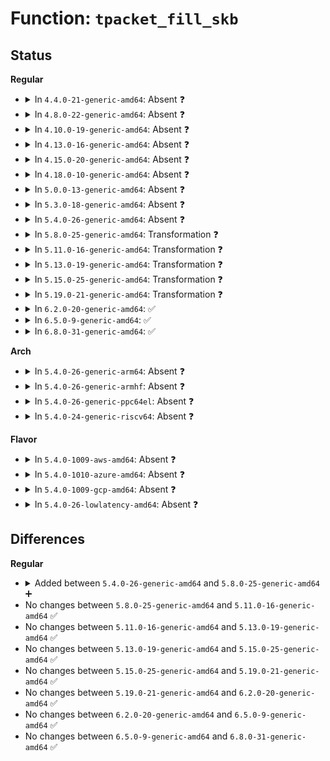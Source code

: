 # Function: <code>tpacket_fill_skb</code>

## Status
<b>Regular</b>
<ul>
<li>
<details>
<summary>In <code>4.4.0-21-generic-amd64</code>: Absent ❓</summary>

```json
{
  "name": "tpacket_fill_skb",
  "collision_type": "Unique Static",
  "inline_type": "Full",
  "funcs": [
    {
      "addr": 18446744071587263429,
      "name": "tpacket_fill_skb",
      "external": false,
      "loc": "net/packet/af_packet.c:2350",
      "file": "net/packet/af_packet.c",
      "inline": "not declared, inlined",
      "caller_inline": [
        "net/packet/af_packet.c:tpacket_snd"
      ],
      "caller_func": []
    }
  ],
  "symbols": []
}
```
</details>
</li>
<li>
<details>
<summary>In <code>4.8.0-22-generic-amd64</code>: Absent ❓</summary>

```json
{
  "name": "tpacket_fill_skb",
  "collision_type": "Unique Static",
  "inline_type": "Full",
  "funcs": [
    {
      "addr": 18446744071587728457,
      "name": "tpacket_fill_skb",
      "external": false,
      "loc": "net/packet/af_packet.c:2470",
      "file": "net/packet/af_packet.c",
      "inline": "not declared, inlined",
      "caller_inline": [
        "net/packet/af_packet.c:tpacket_snd"
      ],
      "caller_func": []
    }
  ],
  "symbols": []
}
```
</details>
</li>
<li>
<details>
<summary>In <code>4.10.0-19-generic-amd64</code>: Absent ❓</summary>

```json
{
  "name": "tpacket_fill_skb",
  "collision_type": "Unique Static",
  "inline_type": "Full",
  "funcs": [
    {
      "addr": 18446744071587942857,
      "name": "tpacket_fill_skb",
      "external": false,
      "loc": "net/packet/af_packet.c:2423",
      "file": "net/packet/af_packet.c",
      "inline": "not declared, inlined",
      "caller_inline": [
        "net/packet/af_packet.c:tpacket_snd"
      ],
      "caller_func": []
    }
  ],
  "symbols": []
}
```
</details>
</li>
<li>
<details>
<summary>In <code>4.13.0-16-generic-amd64</code>: Absent ❓</summary>

```json
{
  "name": "tpacket_fill_skb",
  "collision_type": "Unique Static",
  "inline_type": "Full",
  "funcs": [
    {
      "addr": 18446744071588096716,
      "name": "tpacket_fill_skb",
      "external": false,
      "loc": "net/packet/af_packet.c:2480",
      "file": "net/packet/af_packet.c",
      "inline": "not declared, inlined",
      "caller_inline": [
        "net/packet/af_packet.c:tpacket_snd"
      ],
      "caller_func": []
    }
  ],
  "symbols": []
}
```
</details>
</li>
<li>
<details>
<summary>In <code>4.15.0-20-generic-amd64</code>: Absent ❓</summary>

```json
{
  "name": "tpacket_fill_skb",
  "collision_type": "Unique Static",
  "inline_type": "Full",
  "funcs": [
    {
      "addr": 18446744071588641274,
      "name": "tpacket_fill_skb",
      "external": false,
      "loc": "net/packet/af_packet.c:2469",
      "file": "net/packet/af_packet.c",
      "inline": "not declared, inlined",
      "caller_inline": [
        "net/packet/af_packet.c:tpacket_snd"
      ],
      "caller_func": []
    }
  ],
  "symbols": []
}
```
</details>
</li>
<li>
<details>
<summary>In <code>4.18.0-10-generic-amd64</code>: Absent ❓</summary>

```json
{
  "name": "tpacket_fill_skb",
  "collision_type": "Unique Static",
  "inline_type": "Full",
  "funcs": [
    {
      "addr": 18446744071589000871,
      "name": "tpacket_fill_skb",
      "external": false,
      "loc": "net/packet/af_packet.c:2443",
      "file": "net/packet/af_packet.c",
      "inline": "not declared, inlined",
      "caller_inline": [
        "net/packet/af_packet.c:tpacket_snd"
      ],
      "caller_func": []
    }
  ],
  "symbols": []
}
```
</details>
</li>
<li>
<details>
<summary>In <code>5.0.0-13-generic-amd64</code>: Absent ❓</summary>

```json
{
  "name": "tpacket_fill_skb",
  "collision_type": "Unique Static",
  "inline_type": "Full",
  "funcs": [
    {
      "addr": 18446744071589227488,
      "name": "tpacket_fill_skb",
      "external": false,
      "loc": "net/packet/af_packet.c:2445",
      "file": "net/packet/af_packet.c",
      "inline": "not declared, inlined",
      "caller_inline": [
        "net/packet/af_packet.c:tpacket_snd"
      ],
      "caller_func": []
    }
  ],
  "symbols": []
}
```
</details>
</li>
<li>
<details>
<summary>In <code>5.3.0-18-generic-amd64</code>: Absent ❓</summary>

```json
{
  "name": "tpacket_fill_skb",
  "collision_type": "Unique Static",
  "inline_type": "Full",
  "funcs": [
    {
      "addr": 18446744071589683475,
      "name": "tpacket_fill_skb",
      "external": false,
      "loc": "net/packet/af_packet.c:2452",
      "file": "net/packet/af_packet.c",
      "inline": "not declared, inlined",
      "caller_inline": [
        "net/packet/af_packet.c:tpacket_snd"
      ],
      "caller_func": []
    }
  ],
  "symbols": []
}
```
</details>
</li>
<li>
<details>
<summary>In <code>5.4.0-26-generic-amd64</code>: Absent ❓</summary>

```json
{
  "name": "tpacket_fill_skb",
  "collision_type": "Unique Static",
  "inline_type": "Full",
  "funcs": [
    {
      "addr": 18446744071589910003,
      "name": "tpacket_fill_skb",
      "external": false,
      "loc": "net/packet/af_packet.c:2471",
      "file": "net/packet/af_packet.c",
      "inline": "not declared, inlined",
      "caller_inline": [
        "net/packet/af_packet.c:tpacket_snd"
      ],
      "caller_func": []
    }
  ],
  "symbols": []
}
```
</details>
</li>
<li>
<details>
<summary>In <code>5.8.0-25-generic-amd64</code>: Transformation ❓</summary>

```c
int tpacket_fill_skb(struct packet_sock * po, struct sk_buff * skb, void * frame, struct net_device * dev, void * data, int tp_len, __be16 proto, unsigned char * addr, int hlen, int copylen, const struct sockcm_cookie * sockc)
```

```json
{
  "name": "tpacket_fill_skb",
  "collision_type": "Unique Static",
  "inline_type": "No",
  "funcs": [
    {
      "addr": 0,
      "name": "tpacket_fill_skb",
      "external": false,
      "loc": "net/packet/af_packet.c:2482",
      "file": "net/packet/af_packet.c",
      "inline": "seen, unknown",
      "caller_inline": [],
      "caller_func": [
        "net/packet/af_packet.c:tpacket_snd"
      ]
    }
  ],
  "symbols": [
    {
      "addr": 18446744071590935472,
      "name": "tpacket_fill_skb",
      "section": ".text",
      "bind": "STB_LOCAL",
      "size": 1212
    },
    {
      "addr": 18446744071590953490,
      "name": "tpacket_fill_skb.cold",
      "section": ".text",
      "bind": "STB_LOCAL",
      "size": 27
    }
  ]
}
```
</details>
</li>
<li>
<details>
<summary>In <code>5.11.0-16-generic-amd64</code>: Transformation ❓</summary>

```c
int tpacket_fill_skb(struct packet_sock * po, struct sk_buff * skb, void * frame, struct net_device * dev, void * data, int tp_len, __be16 proto, unsigned char * addr, int hlen, int copylen, const struct sockcm_cookie * sockc)
```

```json
{
  "name": "tpacket_fill_skb",
  "collision_type": "Unique Static",
  "inline_type": "No",
  "funcs": [
    {
      "addr": 0,
      "name": "tpacket_fill_skb",
      "external": false,
      "loc": "net/packet/af_packet.c:2499",
      "file": "net/packet/af_packet.c",
      "inline": "seen, unknown",
      "caller_inline": [],
      "caller_func": [
        "net/packet/af_packet.c:tpacket_snd"
      ]
    }
  ],
  "symbols": [
    {
      "addr": 18446744071590999696,
      "name": "tpacket_fill_skb",
      "section": ".text",
      "bind": "STB_LOCAL",
      "size": 1212
    },
    {
      "addr": 18446744071591637507,
      "name": "tpacket_fill_skb.cold",
      "section": ".text",
      "bind": "STB_LOCAL",
      "size": 27
    }
  ]
}
```
</details>
</li>
<li>
<details>
<summary>In <code>5.13.0-19-generic-amd64</code>: Transformation ❓</summary>

```c
int tpacket_fill_skb(struct packet_sock * po, struct sk_buff * skb, void * frame, struct net_device * dev, void * data, int tp_len, __be16 proto, unsigned char * addr, int hlen, int copylen, const struct sockcm_cookie * sockc)
```

```json
{
  "name": "tpacket_fill_skb",
  "collision_type": "Unique Static",
  "inline_type": "No",
  "funcs": [
    {
      "addr": 0,
      "name": "tpacket_fill_skb",
      "external": false,
      "loc": "net/packet/af_packet.c:2508",
      "file": "net/packet/af_packet.c",
      "inline": "seen, unknown",
      "caller_inline": [],
      "caller_func": [
        "net/packet/af_packet.c:tpacket_snd"
      ]
    }
  ],
  "symbols": [
    {
      "addr": 18446744071590930064,
      "name": "tpacket_fill_skb",
      "section": ".text",
      "bind": "STB_LOCAL",
      "size": 1207
    },
    {
      "addr": 18446744071591580933,
      "name": "tpacket_fill_skb.cold",
      "section": ".text",
      "bind": "STB_LOCAL",
      "size": 27
    }
  ]
}
```
</details>
</li>
<li>
<details>
<summary>In <code>5.15.0-25-generic-amd64</code>: Transformation ❓</summary>

```c
int tpacket_fill_skb(struct packet_sock * po, struct sk_buff * skb, void * frame, struct net_device * dev, void * data, int tp_len, __be16 proto, unsigned char * addr, int hlen, int copylen, const struct sockcm_cookie * sockc)
```

```json
{
  "name": "tpacket_fill_skb",
  "collision_type": "Unique Static",
  "inline_type": "No",
  "funcs": [
    {
      "addr": 0,
      "name": "tpacket_fill_skb",
      "external": false,
      "loc": "net/packet/af_packet.c:2514",
      "file": "net/packet/af_packet.c",
      "inline": "seen, unknown",
      "caller_inline": [],
      "caller_func": [
        "net/packet/af_packet.c:tpacket_snd"
      ]
    }
  ],
  "symbols": [
    {
      "addr": 18446744071591766608,
      "name": "tpacket_fill_skb",
      "section": ".text",
      "bind": "STB_LOCAL",
      "size": 1203
    },
    {
      "addr": 18446744071592745306,
      "name": "tpacket_fill_skb.cold",
      "section": ".text",
      "bind": "STB_LOCAL",
      "size": 27
    }
  ]
}
```
</details>
</li>
<li>
<details>
<summary>In <code>5.19.0-21-generic-amd64</code>: Transformation ❓</summary>

```c
int tpacket_fill_skb(struct packet_sock * po, struct sk_buff * skb, void * frame, struct net_device * dev, void * data, int tp_len, __be16 proto, unsigned char * addr, int hlen, int copylen, const struct sockcm_cookie * sockc)
```

```json
{
  "name": "tpacket_fill_skb",
  "collision_type": "Unique Static",
  "inline_type": "No",
  "funcs": [
    {
      "addr": 0,
      "name": "tpacket_fill_skb",
      "external": false,
      "loc": "net/packet/af_packet.c:2565",
      "file": "net/packet/af_packet.c",
      "inline": "seen, unknown",
      "caller_inline": [],
      "caller_func": [
        "net/packet/af_packet.c:tpacket_snd"
      ]
    }
  ],
  "symbols": [
    {
      "addr": 18446744071593485984,
      "name": "tpacket_fill_skb",
      "section": ".text",
      "bind": "STB_LOCAL",
      "size": 1351
    },
    {
      "addr": 18446744071594631993,
      "name": "tpacket_fill_skb.cold",
      "section": ".text",
      "bind": "STB_LOCAL",
      "size": 27
    }
  ]
}
```
</details>
</li>
<li>
<details>
<summary>In <code>6.2.0-20-generic-amd64</code>: ✅</summary>

```c
int tpacket_fill_skb(struct packet_sock * po, struct sk_buff * skb, void * frame, struct net_device * dev, void * data, int tp_len, __be16 proto, unsigned char * addr, int hlen, int copylen, const struct sockcm_cookie * sockc)
```

```json
{
  "name": "tpacket_fill_skb",
  "collision_type": "Unique Static",
  "inline_type": "No",
  "funcs": [
    {
      "addr": 18446744071595404384,
      "name": "tpacket_fill_skb",
      "external": false,
      "loc": "net/packet/af_packet.c:2565",
      "file": "net/packet/af_packet.c",
      "inline": "seen, unknown",
      "caller_inline": [],
      "caller_func": [
        "net/packet/af_packet.c:tpacket_snd"
      ]
    }
  ],
  "symbols": [
    {
      "addr": 18446744071595404384,
      "name": "tpacket_fill_skb",
      "section": ".text",
      "bind": "STB_LOCAL",
      "size": 1417
    }
  ]
}
```
</details>
</li>
<li>
<details>
<summary>In <code>6.5.0-9-generic-amd64</code>: ✅</summary>

```c
int tpacket_fill_skb(struct packet_sock * po, struct sk_buff * skb, void * frame, struct net_device * dev, void * data, int tp_len, __be16 proto, unsigned char * addr, int hlen, int copylen, const struct sockcm_cookie * sockc)
```

```json
{
  "name": "tpacket_fill_skb",
  "collision_type": "Unique Static",
  "inline_type": "No",
  "funcs": [
    {
      "addr": 18446744071595802336,
      "name": "tpacket_fill_skb",
      "external": false,
      "loc": "net/packet/af_packet.c:2577",
      "file": "net/packet/af_packet.c",
      "inline": "seen, unknown",
      "caller_inline": [],
      "caller_func": [
        "net/packet/af_packet.c:tpacket_snd"
      ]
    }
  ],
  "symbols": [
    {
      "addr": 18446744071595802336,
      "name": "tpacket_fill_skb",
      "section": ".text",
      "bind": "STB_LOCAL",
      "size": 1515
    }
  ]
}
```
</details>
</li>
<li>
<details>
<summary>In <code>6.8.0-31-generic-amd64</code>: ✅</summary>

```c
int tpacket_fill_skb(struct packet_sock * po, struct sk_buff * skb, void * frame, struct net_device * dev, void * data, int tp_len, __be16 proto, unsigned char * addr, int hlen, int copylen, const struct sockcm_cookie * sockc)
```

```json
{
  "name": "tpacket_fill_skb",
  "collision_type": "Unique Static",
  "inline_type": "No",
  "funcs": [
    {
      "addr": 18446744071596652944,
      "name": "tpacket_fill_skb",
      "external": false,
      "loc": "net/packet/af_packet.c:2571",
      "file": "net/packet/af_packet.c",
      "inline": "seen, unknown",
      "caller_inline": [],
      "caller_func": [
        "net/packet/af_packet.c:tpacket_snd"
      ]
    }
  ],
  "symbols": [
    {
      "addr": 18446744071596652944,
      "name": "tpacket_fill_skb",
      "section": ".text",
      "bind": "STB_LOCAL",
      "size": 1503
    }
  ]
}
```
</details>
</li>
</ul>
<b>Arch</b>
<ul>
<li>
<details>
<summary>In <code>5.4.0-26-generic-arm64</code>: Absent ❓</summary>

```json
{
  "name": "tpacket_fill_skb",
  "collision_type": "Unique Static",
  "inline_type": "Full",
  "funcs": [
    {
      "addr": 18446603336503628080,
      "name": "tpacket_fill_skb",
      "external": false,
      "loc": "net/packet/af_packet.c:2471",
      "file": "net/packet/af_packet.c",
      "inline": "not declared, inlined",
      "caller_inline": [
        "net/packet/af_packet.c:tpacket_snd"
      ],
      "caller_func": []
    }
  ],
  "symbols": []
}
```
</details>
</li>
<li>
<details>
<summary>In <code>5.4.0-26-generic-armhf</code>: Absent ❓</summary>

```json
{
  "name": "tpacket_fill_skb",
  "collision_type": "Unique Static",
  "inline_type": "Full",
  "funcs": [
    {
      "addr": 3236277028,
      "name": "tpacket_fill_skb",
      "external": false,
      "loc": "net/packet/af_packet.c:2471",
      "file": "net/packet/af_packet.c",
      "inline": "not declared, inlined",
      "caller_inline": [
        "net/packet/af_packet.c:tpacket_snd"
      ],
      "caller_func": []
    }
  ],
  "symbols": []
}
```
</details>
</li>
<li>
<details>
<summary>In <code>5.4.0-26-generic-ppc64el</code>: Absent ❓</summary>

```json
{
  "name": "tpacket_fill_skb",
  "collision_type": "Unique Static",
  "inline_type": "Full",
  "funcs": [
    {
      "addr": 13835058055297453288,
      "name": "tpacket_fill_skb",
      "external": false,
      "loc": "net/packet/af_packet.c:2471",
      "file": "net/packet/af_packet.c",
      "inline": "not declared, inlined",
      "caller_inline": [
        "net/packet/af_packet.c:tpacket_snd"
      ],
      "caller_func": []
    }
  ],
  "symbols": []
}
```
</details>
</li>
<li>
<details>
<summary>In <code>5.4.0-24-generic-riscv64</code>: Absent ❓</summary>

```json
{
  "name": "tpacket_fill_skb",
  "collision_type": "Unique Static",
  "inline_type": "Full",
  "funcs": [
    {
      "addr": 18446743936279581748,
      "name": "tpacket_fill_skb",
      "external": false,
      "loc": "net/packet/af_packet.c:2471",
      "file": "net/packet/af_packet.c",
      "inline": "not declared, inlined",
      "caller_inline": [
        "net/packet/af_packet.c:tpacket_snd"
      ],
      "caller_func": []
    }
  ],
  "symbols": []
}
```
</details>
</li>
</ul>
<b>Flavor</b>
<ul>
<li>
<details>
<summary>In <code>5.4.0-1009-aws-amd64</code>: Absent ❓</summary>

```json
{
  "name": "tpacket_fill_skb",
  "collision_type": "Unique Static",
  "inline_type": "Full",
  "funcs": [
    {
      "addr": 18446744071589514371,
      "name": "tpacket_fill_skb",
      "external": false,
      "loc": "net/packet/af_packet.c:2471",
      "file": "net/packet/af_packet.c",
      "inline": "not declared, inlined",
      "caller_inline": [
        "net/packet/af_packet.c:tpacket_snd"
      ],
      "caller_func": []
    }
  ],
  "symbols": []
}
```
</details>
</li>
<li>
<details>
<summary>In <code>5.4.0-1010-azure-amd64</code>: Absent ❓</summary>

```json
{
  "name": "tpacket_fill_skb",
  "collision_type": "Unique Static",
  "inline_type": "Full",
  "funcs": [
    {
      "addr": 18446744071589240435,
      "name": "tpacket_fill_skb",
      "external": false,
      "loc": "net/packet/af_packet.c:2471",
      "file": "net/packet/af_packet.c",
      "inline": "not declared, inlined",
      "caller_inline": [
        "net/packet/af_packet.c:tpacket_snd"
      ],
      "caller_func": []
    }
  ],
  "symbols": []
}
```
</details>
</li>
<li>
<details>
<summary>In <code>5.4.0-1009-gcp-amd64</code>: Absent ❓</summary>

```json
{
  "name": "tpacket_fill_skb",
  "collision_type": "Unique Static",
  "inline_type": "Full",
  "funcs": [
    {
      "addr": 18446744071589955635,
      "name": "tpacket_fill_skb",
      "external": false,
      "loc": "net/packet/af_packet.c:2471",
      "file": "net/packet/af_packet.c",
      "inline": "not declared, inlined",
      "caller_inline": [
        "net/packet/af_packet.c:tpacket_snd"
      ],
      "caller_func": []
    }
  ],
  "symbols": []
}
```
</details>
</li>
<li>
<details>
<summary>In <code>5.4.0-26-lowlatency-amd64</code>: Absent ❓</summary>

```json
{
  "name": "tpacket_fill_skb",
  "collision_type": "Unique Static",
  "inline_type": "Full",
  "funcs": [
    {
      "addr": 18446744071590006477,
      "name": "tpacket_fill_skb",
      "external": false,
      "loc": "net/packet/af_packet.c:2471",
      "file": "net/packet/af_packet.c",
      "inline": "not declared, inlined",
      "caller_inline": [
        "net/packet/af_packet.c:tpacket_snd"
      ],
      "caller_func": []
    }
  ],
  "symbols": []
}
```
</details>
</li>
</ul>

## Differences
<b>Regular</b>
<ul>
<li>
<details>
<summary>Added between <code>5.4.0-26-generic-amd64</code> and <code>5.8.0-25-generic-amd64</code> ➕</summary>

```c
int tpacket_fill_skb(struct packet_sock * po, struct sk_buff * skb, void * frame, struct net_device * dev, void * data, int tp_len, __be16 proto, unsigned char * addr, int hlen, int copylen, const struct sockcm_cookie * sockc)
```
</details>
</li>
<li>
No changes between <code>5.8.0-25-generic-amd64</code> and <code>5.11.0-16-generic-amd64</code> ✅
</li>
<li>
No changes between <code>5.11.0-16-generic-amd64</code> and <code>5.13.0-19-generic-amd64</code> ✅
</li>
<li>
No changes between <code>5.13.0-19-generic-amd64</code> and <code>5.15.0-25-generic-amd64</code> ✅
</li>
<li>
No changes between <code>5.15.0-25-generic-amd64</code> and <code>5.19.0-21-generic-amd64</code> ✅
</li>
<li>
No changes between <code>5.19.0-21-generic-amd64</code> and <code>6.2.0-20-generic-amd64</code> ✅
</li>
<li>
No changes between <code>6.2.0-20-generic-amd64</code> and <code>6.5.0-9-generic-amd64</code> ✅
</li>
<li>
No changes between <code>6.5.0-9-generic-amd64</code> and <code>6.8.0-31-generic-amd64</code> ✅
</li>
</ul>
